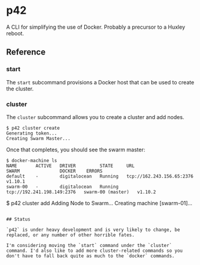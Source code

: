 # p42

A CLI for simplifying the use of Docker. Probably a precursor to a Huxley reboot.

## Reference

### start

The `start` subcommand provisions a Docker host that can be used to create the cluster.

### cluster

The `cluster` subcommand allows you to create a cluster and add nodes.

```
$ p42 cluster create
Generating token...
Creating Swarm Master...
```

Once that completes, you should see the swarm master:

```
$ docker-machine ls
NAME       ACTIVE   DRIVER         STATE     URL                          SWARM               DOCKER    ERRORS
default    -        digitalocean   Running   tcp://162.243.156.65:2376                        v1.10.1
swarm-00   -        digitalocean   Running   tcp://192.241.198.149:2376   swarm-00 (master)   v1.10.2
```

$ p42 cluster add
Adding Node to Swarm...
Creating machine [swarm-01]...
```

## Status

`p42` is under heavy development and is very likely to change, be replaced, or any number of other horrible fates.

I'm considering moving the `start` command under the `cluster` command. I'd also like to add more cluster-related commands so you don't have to fall back quite as much to the `docker` commands.
